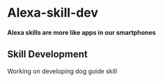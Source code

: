 # Alexa-skill-dev
#### Alexa skills are more like apps in our smartphones
## Skill Development
Working on developing dog guide skill
